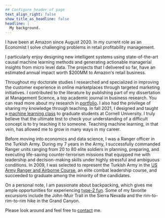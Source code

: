 ```yaml
---
## Configure header of page
text_align_right: false
show_title_as_headline: false
headline: |
  My background.
---
```


<!-- this is a subheadline -->

 I have been at Amazon since August 2020. In my current role as an Economist I solve challenging problems in retail profitability management.
  
  I particularly enjoy designing new intelligent systems using state-of-the-art causal machine learning methods and generating actionable managerial insights from micro level data. The projects that I delivered so far, have an estimated annual impact worth $200MM to Amazon's retail business.
  
  Throughout my doctorate studies I researched and specialized in improving the customer experience in online marketplaces through targeted marketing initiatives. I contributed to the literature by publishing part of my dissertation at  Management Science, a top academic journal in business research. You can read more about my research in [portfolio](/project). I also had the privilege of sharing my knowledge through teaching. In fall 2021, I designed and taught a [machine learning class](/project/teaching) to graduate students at Cornell University. I truly believe that the ultimate test to check your understanding of a difficult concept is to try teaching it to someone. Teaching machine learning, in that vein, has allowed me to grow in many ways in my career. 
  
  Before moving into economics and data science, I was a Ranger officer in the Turkish Army. During my 7 years in the Army, I successfully commanded Ranger units ranging from 20 to 80 elite soldiers in planning, preparing, and executing life-saving counter-terrorism missions that equipped me with leadership and decision-making skills under highly stressful and ambiguous conditions. In 2009, I was selected to represent the Turkish Army in the [US Army Ranger and Airborne Course](https://en.wikipedia.org/wiki/Ranger_School), an elite combat leadership course, and succeeded to graduate among the minority of the candidates.
  
On a personal note, I am passionate about backpacking, which gives me ample opportunities for experiencing [type-2 fun](https://www.rei.com/blog/climb/fun-scale). Some of my favorite excursions include the John-Muir Trail in the Sierra Nevada and the rim-to-rim-to-rim hike in the Grand Canyon.

Please look around and feel free to [contact](\contact) me.

